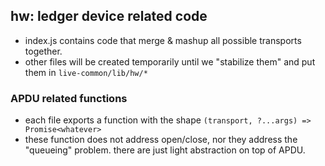 ## hw: ledger device related code

- index.js contains code that merge & mashup all possible transports together.
- other files will be created temporarily until we "stabilize them" and put them in `live-common/lib/hw/*`

### APDU related functions

- each file exports a function with the shape `(transport, ?...args) => Promise<whatever>`
- these function does not address open/close, nor they address the "queueing" problem. there are just light abstraction on top of APDU.
